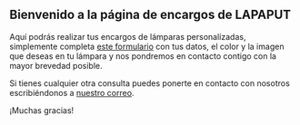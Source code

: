 ## Bienvenido a la página de encargos de LAPAPUT

Aquí podrás realizar tus encargos de lámparas personalizadas, simplemente completa [este formulario](https://forms.gle/t3VxE56MZTY3ukL88) con tus datos, el color y la imagen que deseas en tu lámpara y nos pondremos en contacto contigo con la mayor brevedad posible.

Si tienes cualquier otra consulta puedes ponerte en contacto con nosotros escribiéndonos a [nuestro correo](mailto:lapaputpedidos@gmail.com).

¡Muchas gracias!

